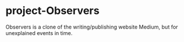 # project-Observers
Observers is a clone of the writing/publishing website Medium, but for unexplained events in time.
